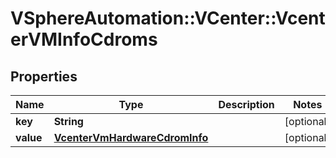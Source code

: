# VSphereAutomation::VCenter::VcenterVMInfoCdroms

## Properties
Name | Type | Description | Notes
------------ | ------------- | ------------- | -------------
**key** | **String** |  | [optional] 
**value** | [**VcenterVmHardwareCdromInfo**](VcenterVmHardwareCdromInfo.md) |  | [optional] 


